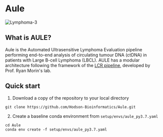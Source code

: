 # Aule

![Lymphoma-3](https://github.com/Hodson-Bioinformatics/Aule/assets/32344189/b063b1cc-ca76-454d-b803-ac39c8818a94)

## What is AULE?
Aule is the Automated Ultrasensitive Lymphoma Evaluation pipeline performing end-to-end analysis of circulating tumour DNA (ctDNA) in patients with Large B-cell Lymphoma (LBCL). 
AULE has a modular architecture following the framework of the [LCR pipeline](https://lcr-modules.readthedocs.io/en/latest/), 
developed by Prof. Ryan Morin's lab. 

## Quick start 

1. Download a copy of the repository to your local directory 

```
git clone https://github.com/Hodson-Bioinformatics/Aule.git
```

2. Create a baseline conda environment from `setup/envs/aule_py3.7.yaml`

```
cd Aule
conda env create -f setup/envs/aule_py3.7.yaml
```

